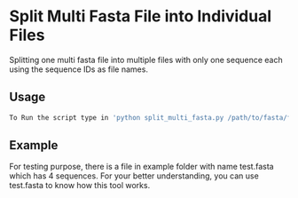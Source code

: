 # Split Multi Fasta File into Individual Files

Splitting one multi fasta file into multiple files with only one sequence each using the sequence IDs as file names.

## Usage
```bash
To Run the script type in 'python split_multi_fasta.py /path/to/fasta/file'
```
## Example

For testing purpose, there is a file in example folder with name test.fasta which has 4 sequences. For your better understanding, you can use test.fasta to know how this tool works.